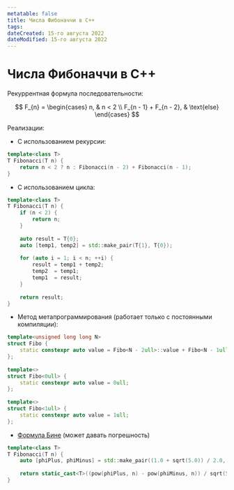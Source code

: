 ```yaml
---
metatable: false
title: Числа Фибоначчи в C++
tags:
dateCreated: 15-го августа 2022
dateModified: 15-го августа 2022
---
```

# Числа Фибоначчи в C++

Рекуррентная формула последовательности:

$$
F_{n} = \begin{cases}
n, & n < 2 \\
F_{n - 1} + F_{n - 2}, & \text{else}
\end{cases}
$$

Реализации:

- С использованием рекурсии:

```cpp
template<class T>  
T Fibonacci(T n) {  
    return n < 2 ? n : Fibonacci(n - 2) + Fibonacci(n - 1);  
}
```

- С использованием цикла:

```cpp
template<class T>  
T Fibonacci(T n) {  
    if (n < 2) {  
        return n;  
    }  
  
    auto result = T{0};  
    auto [temp1, temp2] = std::make_pair(T{1}, T{0});  
  
    for (auto i = 1; i < n; ++i) {  
        result = temp1 + temp2;  
        temp2  = temp1;  
        temp1  = result;  
    }  
  
    return result;  
}
```

- Метод метапрограммирования (работает только с постоянными компиляции):

```cpp
template<unsigned long long N>  
struct Fibo {  
    static constexpr auto value = Fibo<N - 2ull>::value + Fibo<N - 1ull>::value;  
};  
  
template<>  
struct Fibo<0ull> {  
    static constexpr auto value = 0ull;  
};  
  
template<>  
struct Fibo<1ull> {  
    static constexpr auto value = 1ull;  
};
```

- [Формула Бине](https://ru.wikipedia.org/wiki/%D0%A7%D0%B8%D1%81%D0%BB%D0%B0_%D0%A4%D0%B8%D0%B1%D0%BE%D0%BD%D0%B0%D1%87%D1%87%D0%B8#%D0%A4%D0%BE%D1%80%D0%BC%D1%83%D0%BB%D0%B0_%D0%91%D0%B8%D0%BD%D0%B5) (может давать погрешность)

```cpp
template<class T>  
T Fibonacci(T n) {  
    auto [phiPlus, phiMinus] = std::make_pair((1.0 + sqrt(5.0)) / 2.0, (1.0 - sqrt(5.0) / 2.0));  
  
    return static_cast<T>((pow(phiPlus, n) - pow(phiMinus, n)) / sqrt(5.0));  
}
```